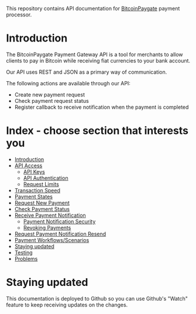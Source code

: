 This repository contains API documentation for [BitcoinPaygate](https://bitcoinpaygate.com) payment processor.

# Introduction
The BitcoinPaygate Payment Gateway API is a tool for merchants to allow clients to pay in Bitcoin while receiving fiat currencies to your bank account.

Our API uses REST and JSON as a primary way of communication.

The following actions are available through our API:

* Create new payment request
* Check payment request status
* Register callback to receive notification when the payment is completed


# Index - choose section that interests you
- [Introduction](#introduction)
- [API Access](api-access.md)
	- [API Keys](api-access.md#api-keys)
	- [API Authentication](api-access.md#api-authentication)
	- [Request Limits](api-access.md#request-limits)
- [Transaction Speed](transaction-speed.md)
- [Payment States](payment-states.md)
- [Request New Payment](request-new-payment.md)
- [Check Payment Status](check-payment-status.md)
- [Receive Payment Notification](receive-payment-notification.md)
  - [Payment Notification Security](receive-payment-notification.md#payment-notification-security)
  - [Revoking Payments](receive-payment-notification.md#revoking-payments)
- [Request Payment Notification Resend](request-payment-notification-resend.md)
- [Payment Workflows/Scenarios](payment-workflows.md)
- [Staying updated](#staying-updated)
- [Testing](testing.md)
- [Problems](problems.md)

# Staying updated

This documentation is deployed to Github so you can use Github's "Watch" feature to keep receiving updates on the changes.
